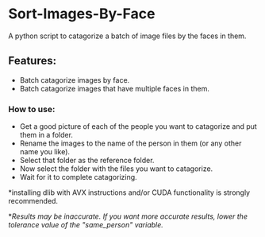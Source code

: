 # Sort-Images-By-Face

A python script to catagorize a batch of image files by the faces in them.

## Features:
- Batch catagorize images by face.
- Batch catagorize images that have multiple faces in them.

### How to use:
- Get a good picture of each of the people you want to catagorize and put them in a folder.
- Rename the images to the name of the person in them (or any other name you like).
- Select that folder as the reference folder.
- Now select the folder with the files you want to catagorize.
- Wait for it to complete catagorizing.

*installing dlib with AVX instructions and/or CUDA functionality is strongly recommended.

**Results may be inaccurate. If you want more accurate results, lower the tolerance value of the "same_person" variable.*
